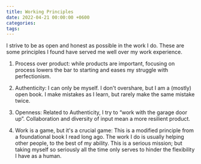 ```yaml
---
title: Working Principles
date: 2022-04-21 00:00:00 +0600
categories:
tags:
---
```


I strive to be as open and honest as possible in the work I do. These are some principles I found have served me well over my work experience.

1. Process over product: while products are important, focusing on process lowers the bar to starting and eases my struggle with perfectionism.

2. Authenticity: I can only be myself. I don't overshare, but I am a (mostly) open book. I make mistakes as I learn, but rarely make the same mistake twice.

3. Openness: Related to Authenticity, I try to “work with the garage door up”. Collaboration and diversity of input mean a more resilient product.

4. Work is a game, but it's a crucial game: This is a modified principle from a foundational book I read long ago. The work I do is usually helping other people, to the best of my ability. This is a serious mission; but taking myself so seriously all the time only serves to hinder the flexibility I have as a human.